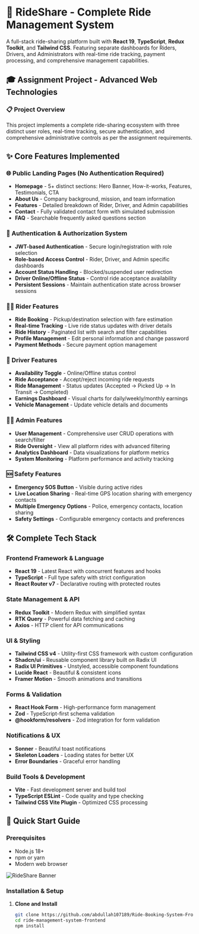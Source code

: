 # 🚗 RideShare - Complete Ride Management System

A full-stack ride-sharing platform built with **React 19**, **TypeScript**, **Redux Toolkit**, and **Tailwind CSS**. Featuring separate dashboards for Riders, Drivers, and Administrators with real-time ride tracking, payment processing, and comprehensive management capabilities.


## 🎓 Assignment Project - Advanced Web Technologies

### 📋 Project Overview
This project implements a complete ride-sharing ecosystem with three distinct user roles, real-time tracking, secure authentication, and comprehensive administrative controls as per the assignment requirements.

## ✨ Core Features Implemented

### 🌐 Public Landing Pages (No Authentication Required)
- **Homepage** - 5+ distinct sections: Hero Banner, How-it-works, Features, Testimonials, CTA
- **About Us** - Company background, mission, and team information
- **Features** - Detailed breakdown of Rider, Driver, and Admin capabilities
- **Contact** - Fully validated contact form with simulated submission
- **FAQ** - Searchable frequently asked questions section

### 🔐 Authentication & Authorization System
- **JWT-based Authentication** - Secure login/registration with role selection
- **Role-based Access Control** - Rider, Driver, and Admin specific dashboards
- **Account Status Handling** - Blocked/suspended user redirection
- **Driver Online/Offline Status** - Control ride acceptance availability
- **Persistent Sessions** - Maintain authentication state across browser sessions

### 🚴‍♂️ Rider Features
- **Ride Booking** - Pickup/destination selection with fare estimation
- **Real-time Tracking** - Live ride status updates with driver details
- **Ride History** - Paginated list with search and filter capabilities
- **Profile Management** - Edit personal information and change password
- **Payment Methods** - Secure payment option management

### 🚗 Driver Features
- **Availability Toggle** - Online/Offline status control
- **Ride Acceptance** - Accept/reject incoming ride requests
- **Ride Management** - Status updates (Accepted → Picked Up → In Transit → Completed)
- **Earnings Dashboard** - Visual charts for daily/weekly/monthly earnings
- **Vehicle Management** - Update vehicle details and documents

### 👨‍💼 Admin Features
- **User Management** - Comprehensive user CRUD operations with search/filter
- **Ride Oversight** - View all platform rides with advanced filtering
- **Analytics Dashboard** - Data visualizations for platform metrics
- **System Monitoring** - Platform performance and activity tracking

### 🆘 Safety Features
- **Emergency SOS Button** - Visible during active rides
- **Live Location Sharing** - Real-time GPS location sharing with emergency contacts
- **Multiple Emergency Options** - Police, emergency contacts, location sharing
- **Safety Settings** - Configurable emergency contacts and preferences

## 🛠 Complete Tech Stack

### Frontend Framework & Language
- **React 19** - Latest React with concurrent features and hooks
- **TypeScript** - Full type safety with strict configuration
- **React Router v7** - Declarative routing with protected routes

### State Management & API
- **Redux Toolkit** - Modern Redux with simplified syntax
- **RTK Query** - Powerful data fetching and caching
- **Axios** - HTTP client for API communications

### UI & Styling
- **Tailwind CSS v4** - Utility-first CSS framework with custom configuration
- **Shadcn/ui** - Reusable component library built on Radix UI
- **Radix UI Primitives** - Unstyled, accessible component foundations
- **Lucide React** - Beautiful & consistent icons
- **Framer Motion** - Smooth animations and transitions

### Forms & Validation
- **React Hook Form** - High-performance form management
- **Zod** - TypeScript-first schema validation
- **@hookform/resolvers** - Zod integration for form validation

### Notifications & UX
- **Sonner** - Beautiful toast notifications
- **Skeleton Loaders** - Loading states for better UX
- **Error Boundaries** - Graceful error handling

### Build Tools & Development
- **Vite** - Fast development server and build tool
- **TypeScript ESLint** - Code quality and type checking
- **Tailwind CSS Vite Plugin** - Optimized CSS processing

## 🚀 Quick Start Guide

### Prerequisites
- Node.js 18+ 
- npm or yarn
- Modern web browser

![RideShare Banner](https://res.cloudinary.com/dx8td9daf/image/upload/v1761540252/14220155-92c8-4471-82d6-c5ad3780b59d_ukrlii.jpg)

### Installation & Setup

1. **Clone and Install**
   ```bash
   git clone https://github.com/abdullah107189/Ride-Booking-System-Frontend.git
   cd ride-management-system-frontend
   npm install
